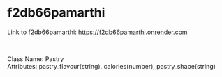 # f2db66pamarthi

Link to f2db66pamarthi: https://f2db66pamarthi.onrender.com

<br>

Class Name: Pastry <br>
Attributes: pastry_flavour(string), calories(number), pastry_shape(string)
